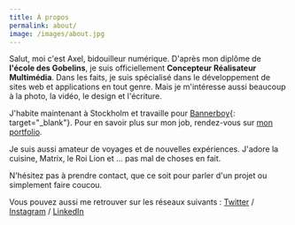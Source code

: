 ```yaml
---
title: À propos
permalink: about/
image: /images/about.jpg
---
```


Salut, moi c'est Axel, bidouilleur numérique. D'après mon diplôme de **l'école des Gobelins**, je suis officiellement **Concepteur Réalisateur Multimédia**. Dans les faits, je suis spécialisé dans le développement de sites web et applications en tout genre. Mais je m'intéresse aussi beaucoup à la photo, la vidéo, le design et l'écriture. 

J'habite maintenant à Stockholm et travaille pour [Bannerboy](http://bannerboy.com){: target="_blank"}. Pour en savoir plus sur mon job, rendez-vous sur [mon portfolio](http://rock.bzh).

Je suis aussi amateur de voyages et de nouvelles expériences. J'adore la cuisine, Matrix, le Roi Lion et ... pas mal de choses en fait.

N'hésitez pas à prendre contact, que ce soit pour parler d'un projet ou simplement faire coucou.

Vous pouvez aussi me retrouver sur les réseaux suivants :
[Twitter](http://twitter.com/nineties_panda) / [Instagram](http://instagram.com/axel.rock) / [LinkedIn](https://www.linkedin.com/profile/view?id=331565155)

